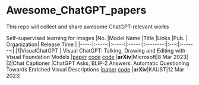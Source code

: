 # Awesome_ChatGPT_papers

This repo will collect and share awesome ChatGPT-relevant works


Self-supervised learning for Images
|No.  |Model Name |Title |Links |Pub. | Organization| Release Time |
|-----|:-----:|:-----:|:-----:|:--------:|:---:|:-------:|
|1|VisualChatGPT |	Visual ChatGPT: Talking, Drawing and Editing with Visual Foundation Models |[paper](https://arxiv.org/pdf/2303.04671.pdf) [code](https://github.com/openai/image-gpt) [code](https://github.com/microsoft/visual-chatgpt) |__arXiv__|Microsoft|8 Mar 2023|
|2|Chat Captioner |ChatGPT Asks, BLIP-2 Answers: Automatic Questioning Towards Enriched Visual Descriptions
 |[paper](https://arxiv.org/pdf/2303.06594.pdf) [code](https://github.com/Vision-CAIR/ChatCaptioner) |__arXiv__|KAUST|12 Mar 2023|

